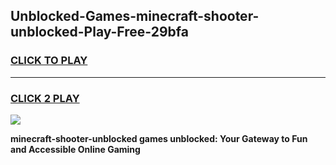 
## Unblocked-Games-minecraft-shooter-unblocked-Play-Free-29bfa
<h3>
<a href="https://premium76.site?title=minecraft-shooter-unblocked&ref=20M">CLICK TO PLAY</a></h3>
<hr>

<h3>
<a href="https://premium76.site?title=minecraft-shooter-unblocked&ref=20M">CLICK 2 PLAY</a>
  
</h3>

<a href="https://premium76.site?title=minecraft-shooter-unblocked&ref=19M"><img src="https://clearcache.store/games.png"></a>


**minecraft-shooter-unblocked games unblocked: Your Gateway to Fun and Accessible Online Gaming**
